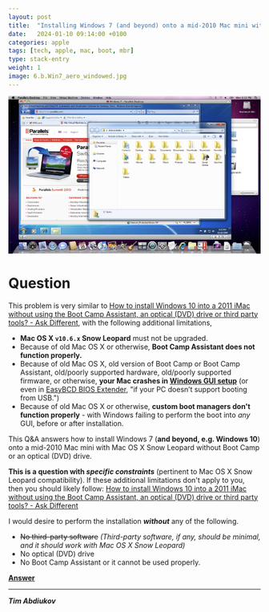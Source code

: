 ```yaml
---
layout: post
title:  "Installing Windows 7 (and beyond) onto a mid-2010 Mac mini with Mac OS X Snow Leopard without Boot Camp or an optical (DVD) drive – question"
date:   2024-01-10 09:14:00 +0100
categories: apple
tags: [tech, apple, mac, boot, mbr]
type: stack-entry
weight: 1
image: 6.b.Win7_aero_windowed.jpg
---
```


![picture](./6.b.Win7_aero_windowed.jpg)

# Question

This problem is very similar to [How to install Windows 10 into a 2011 iMac without using the Boot Camp Assistant, an optical (DVD) drive or third party tools? - Ask Different](https://apple.stackexchange.com/q/308743/369389), with the following additional limitations,

* **Mac OS X `v10.6.x` Snow Leopard** must not be upgraded.
* Because of old Mac OS X or otherwise, **Boot Camp Assistant does not function properly.**
* Because of old Mac OS X, old version of Boot Camp or Boot Camp Assistant, old/poorly supported hardware, old/poorly supported firmware, or otherwise, **your Mac crashes in [Windows GUI setup](https://arstechnica.com/information-technology/2006/05/vistab2/2/)** (or even in [EasyBCD BIOS Extender](https://www.intowindows.com/how-to-boot-from-usb-drive-even-if-your-pc-doesnt-support-booting-from-usb/), "if your PC doesn’t support booting from USB.")
* Because of old Mac OS X or otherwise, **custom boot managers don't function properly** - with Windows failing to perform the boot into *any* GUI, before or after installation.

This Q&A answers how to install Windows 7 (**and beyond, e.g. Windows 10**) onto a mid-2010 Mac mini with Mac OS X Snow Leopard without Boot Camp or an optical (DVD) drive.

**This is a question with *specific constraints*** (pertinent to Mac OS X Snow Leopard compatibility). If these additional limitations don't apply to you, then you should likely follow: [How to install Windows 10 into a 2011 iMac without using the Boot Camp Assistant, an optical (DVD) drive or third party tools? - Ask Different](https://apple.stackexchange.com/q/308743/369389)

I would desire to perform the installation ***without*** any of the following.

- <s>No third-party software</s> *(Third-party software, if any, should be minimal, and it should work with Mac OS X Snow Leopard)*
- No optical (DVD) drive 
- No Boot Camp Assistant or it cannot be used properly.

**[Answer](../answer/)**

---------------------------------

***Tim Abdiukov***
